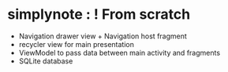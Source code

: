 
# simplynote : ! From scratch

* Navigation drawer view + Navigation host fragment  
* recycler view for main presentation  
* ViewModel to pass data between main activity and fragments  
* SQLite database  
